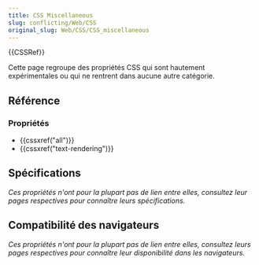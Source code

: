 ```yaml
---
title: CSS Miscellaneous
slug: conflicting/Web/CSS
original_slug: Web/CSS/CSS_miscellaneous
---
```


{{CSSRef}}

Cette page regroupe des propriétés CSS qui sont hautement expérimentales ou qui ne rentrent dans aucune autre catégorie.

## Référence

### Propriétés

- {{cssxref("all")}}
- {{cssxref("text-rendering")}}

## Spécifications

_Ces propriétés n'ont pour la plupart pas de lien entre elles, consultez leur pages respectives pour connaître leurs spécifications._

## Compatibilité des navigateurs

_Ces propriétés n'ont pour la plupart pas de lien entre elles, consultez leurs pages respectives pour connaître leur disponibilité dans les navigateurs._
